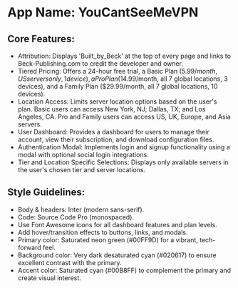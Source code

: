 # **App Name**: YouCantSeeMeVPN

## Core Features:

- Attribution: Displays 'Built_by_Beck' at the top of every page and links to Beck-Publishing.com to credit the developer and owner.
- Tiered Pricing: Offers a 24-hour free trial, a Basic Plan ($5.99/month, US servers only, 1 device), a Pro Plan ($14.99/month, all 7 global locations, 3 devices), and a Family Plan ($29.99/month, all 7 global locations, 10 devices).
- Location Access: Limits server location options based on the user's plan. Basic users can access New York, NJ; Dallas, TX; and Los Angeles, CA. Pro and Family users can access US, UK, Europe, and Asia servers.
- User Dashboard: Provides a dashboard for users to manage their account, view their subscription, and download configuration files.
- Authentication Modal: Implements login and signup functionality using a modal with optional social login integrations.
- Tier and Location Specific Selections: Displays only available servers in the user's chosen tier and server locations.

## Style Guidelines:

- Body & headers: Inter (modern sans-serif).
- Code: Source Code Pro (monospaced).
- Use Font Awesome icons for all dashboard features and plan levels.
- Add hover/transition effects to buttons, links, and modals.
- Primary color: Saturated neon green (#00FF9D) for a vibrant, tech-forward feel.
- Background color: Very dark desaturated cyan (#020617) to ensure excellent contrast with the primary.
- Accent color: Saturated cyan (#00B8FF) to complement the primary and create visual interest.